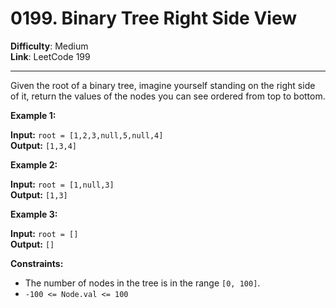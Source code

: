 # 0199. Binary Tree Right Side View

**Difficulty**: Medium  
**Link**: LeetCode 199

---

Given the root of a binary tree, imagine yourself standing on the right side of it, return the values of the nodes you can see ordered from top to bottom.

**Example 1:**

**Input:** `root = [1,2,3,null,5,null,4]`  
**Output:** `[1,3,4]`

**Example 2:**

**Input:** `root = [1,null,3]`  
**Output:** `[1,3]`

**Example 3:**

**Input:** `root = []`  
**Output:** `[]`

**Constraints:**

* The number of nodes in the tree is in the range `[0, 100]`.
* `-100 <= Node.val <= 100`
